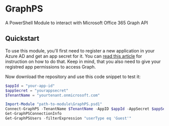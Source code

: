 # GraphPS

A PowerShell Module to interact with Microsoft Office 365 Graph API

## Quickstart

To use this module, you'll first need to register a new application in your Azure AD and get an app secret for it.
You can [read this article](https://docs.microsoft.com/en-us/azure/active-directory/develop/quickstart-register-app) for instruction on how to do that.
Keep in mind, that you also need to give your registred app permissions to access Graph.

Now download the repository and use this code snippet to test it:

```powershell
$appId = "your-app-id"
$appSecret = "yourappsecret"
$TenantName = "yourtenant.onmicrosoft.com"

Import-Module "path-to-module\GraphPS.psd1"
Connect-GraphPS -TenantName $TenantName -AppID $appId -AppSecret $appSecret -Version beta
Get-GraphPSConnectionInfo
Get-GraphPSUsers -filterExpression "userType eq 'Guest'"
```
